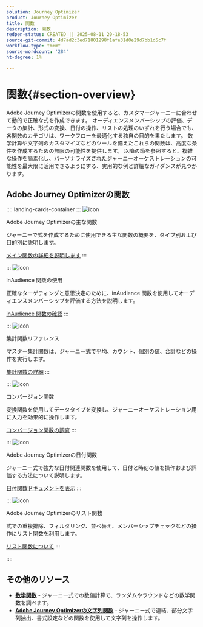 ```yaml
---
solution: Journey Optimizer
product: Journey Optimizer
title: 関数
description: 関数
redpen-status: CREATED_||_2025-08-11_20-18-53
source-git-commit: 4d7ad2c3ed71801298f1afe31d0e29d7bb1d5c7f
workflow-type: tm+mt
source-wordcount: '284'
ht-degree: 1%

---
```



# 関数{#section-overview}

Adobe Journey Optimizerの関数を使用すると、カスタマージャーニーに合わせて動的で正確な式を作成できます。 オーディエンスメンバーシップの評価、データの集計、形式の変換、日付の操作、リストの処理のいずれを行う場合でも、各関数のカテゴリは、ワークフローを最適化する独自の目的を果たします。 数学計算や文字列のカスタマイズなどのツールを備えたこれらの関数は、高度な条件を作成するための無限の可能性を提供します。 以降の節を参照すると、複雑な操作を簡素化し、パーソナライズされたジャーニーオーケストレーションの可能性を最大限に活用できるようにする、実用的な例と詳細なガイダンスが見つかります。

## Adobe Journey Optimizerの関数

:::: landing-cards-container
:::
![icon](https://cdn.experienceleague.adobe.com/icons/code-branch.svg)

Adobe Journey Optimizerの主な関数

ジャーニーで式を作成するために使用できる主な関数の概要を、タイプ別および目的別に説明します。

[メイン関数の詳細を説明します](../using/building-journeys/expression/functions.md)
:::

:::
![icon](https://cdn.experienceleague.adobe.com/icons/bullseye.svg)

inAudience 関数の使用

正確なターゲティングと意思決定のために、inAudience 関数を使用してオーディエンスメンバーシップを評価する方法を説明します。

[inAudience 関数の確認](../using/building-journeys/functions/functioninaudience.md)
:::

:::
![icon](https://cdn.experienceleague.adobe.com/icons/chart-line.svg)

集計関数リファレンス

マスター集計関数は、ジャーニー式で平均、カウント、個別の値、合計などの操作を実行します。

[集計関数の詳細](aggregation-landing-page.md)
:::

:::
![icon](https://cdn.experienceleague.adobe.com/icons/exchange-alt.svg)

コンバージョン関数

変換関数を使用してデータタイプを変換し、ジャーニーオーケストレーション用に入力を効果的に操作します。

[コンバージョン関数の調査](conversion-landing-page.md)
:::

:::
![icon](https://cdn.experienceleague.adobe.com/icons/calendar-alt.svg)

Adobe Journey Optimizerの日付関数

ジャーニー式で強力な日付関連関数を使用して、日付と時刻の値を操作および評価する方法について説明します。

[日付関数ドキュメントを表示](date-landing-page.md)
:::

:::
![icon](https://cdn.experienceleague.adobe.com/icons/list-check.svg)

Adobe Journey Optimizerのリスト関数

式での重複排除、フィルタリング、並べ替え、メンバーシップチェックなどの操作にリスト関数を利用します。

[リスト関数について](list-landing-page.md)
:::

::::


## その他のリソース

- **[数学関数](math-landing-page.md)** - ジャーニー式での数値計算で、ランダムやラウンドなどの数学関数を調べます。
- **[Adobe Journey Optimizerの文字列関数](string-landing-page.md)** - ジャーニー式で連結、部分文字列抽出、書式設定などの関数を使用して文字列を操作します。
